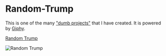 # Random-Trump

This is one of the many ["dumb projects"](https://dumbprojects.com) that I have created. It is powered by [Giphy](https://giphy.com).

[Random Trump](https://randomtrump.com)

![Random Trump](https://dumbprojects.com/images/projects/random-trump.png "Random Trump")

